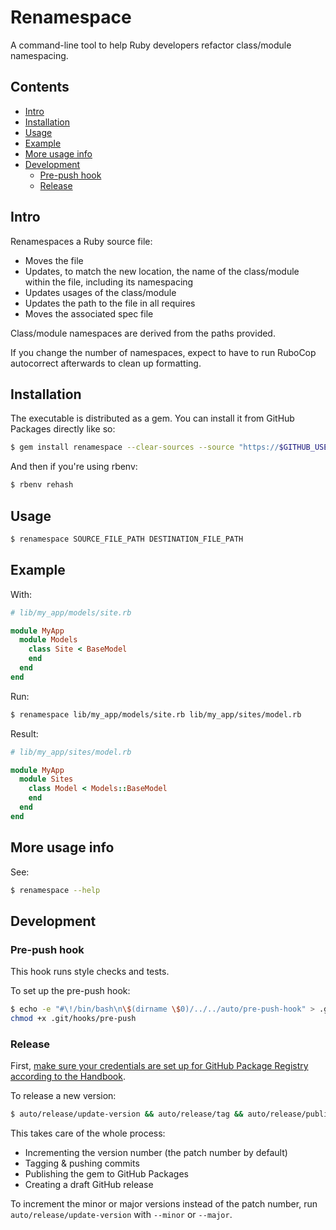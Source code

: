 # Renamespace

A command-line tool to help Ruby developers refactor class/module namespacing.

## Contents

<!-- MarkdownTOC autolink=true -->

- [Intro](#intro)
- [Installation](#installation)
- [Usage](#usage)
- [Example](#example)
- [More usage info](#more-usage-info)
- [Development](#development)
  - [Pre-push hook](#pre-push-hook)
  - [Release](#release)

<!-- /MarkdownTOC -->

## Intro

Renamespaces a Ruby source file:

- Moves the file
- Updates, to match the new location, the name of the class/module within the file, including its namespacing
- Updates usages of the class/module
- Updates the path to the file in all requires
- Moves the associated spec file

Class/module namespaces are derived from the paths provided.

If you change the number of namespaces, expect to have to run RuboCop autocorrect afterwards to clean up formatting.

## Installation

The executable is distributed as a gem. You can install it from GitHub Packages directly like so:

```bash
$ gem install renamespace --clear-sources --source "https://$GITHUB_USERNAME:$GITHUB_ACCESS_TOKEN@rubygems.pkg.github.com/greensync"
```

And then if you're using rbenv:

```bash
$ rbenv rehash
```

## Usage

```bash
$ renamespace SOURCE_FILE_PATH DESTINATION_FILE_PATH
```

## Example

With:

```ruby
# lib/my_app/models/site.rb

module MyApp
  module Models
    class Site < BaseModel
    end
  end
end
```

Run:

```bash
$ renamespace lib/my_app/models/site.rb lib/my_app/sites/model.rb
```

Result:

```ruby
# lib/my_app/sites/model.rb

module MyApp
  module Sites
    class Model < Models::BaseModel
    end
  end
end
```

## More usage info

See:

```bash
$ renamespace --help
```

## Development

### Pre-push hook

This hook runs style checks and tests.

To set up the pre-push hook:

```bash
$ echo -e "#\!/bin/bash\n\$(dirname \$0)/../../auto/pre-push-hook" > .git/hooks/pre-push
chmod +x .git/hooks/pre-push
```

### Release

First, [make sure your credentials are set up for GitHub Package Registry according to the Handbook](https://handbook.greensync.org/product/intro/getting-started/#github-package-registry-and-ruby-gems).

To release a new version:

```bash
$ auto/release/update-version && auto/release/tag && auto/release/publish
```

This takes care of the whole process:

- Incrementing the version number (the patch number by default)
- Tagging & pushing commits
- Publishing the gem to GitHub Packages
- Creating a draft GitHub release

To increment the minor or major versions instead of the patch number, run `auto/release/update-version` with `--minor` or `--major`.
